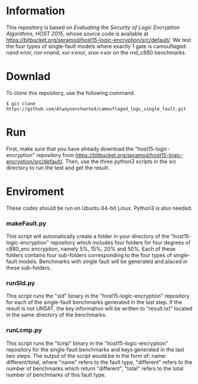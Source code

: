 # Information
This repository is based on *Evaluating the Security of Logic Encryption Algorithms, HOST 2015*, whose source code is available at https://bitbucket.org/spramod/host15-logic-encryption/src/default/. We test the four types of single-fault models where exactly 1 gate is camouflaged: nand->nor, nor->nand, xor->xnor, xnor->xor on the rnd_c880 benchmarks.

# Downlad
To clone this repository, use the following command.

`$ git clone https://github.com/Alwaysenchanted/camouflaged_logc_single_fault.git`

# Run
First, make sure that you have already download the "host15-logic-encryption" repository from https://bitbucket.org/spramod/host15-logic-encryption/src/default/. Then, use the three python3 scripts in the src directory to run the test and get the result.

# Enviroment
These codes should be run on Ubuntu 64-bit Linux. Python3 is also needed.

### makeFault.py
This script will automatically create a folder in your directory of the "host15-logic-encryption" repository which includes four folders for four degrees of c880_enc encryption, namely 5%, 15%, 20% and 50%. Each of these folders contains four sub-folders corresponding to the four types of single-fault models. Benchmarks with single fault will be generated and placed in these sub-folders. 

### runSld.py
This script runs the "sld" binary in the "host15-logic-encryption" repository for each of the single-fault benchmarks generated in the last step. If the result is not UNSAT, the key information will be written to "result.txt" located in the same directory of the benchmarks.

### runLcmp.py
This script runs the "lcmp" binary in the "host15-logic-encryption" repository for the single-fault benchmarks and keys generated in the last two steps. The output of the script would be in the form of: name: different/total, where "name" refers to the fault type, "different" refers to the number of benchmarks which return "different", "total" refers to the total number of benchmarks of this fault type.



